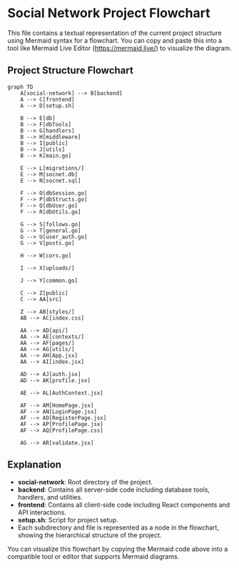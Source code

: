 # Social Network Project Flowchart

This file contains a textual representation of the current project structure using Mermaid syntax for a flowchart. You can copy and paste this into a tool like Mermaid Live Editor (https://mermaid.live/) to visualize the diagram.

## Project Structure Flowchart

```mermaid
graph TD
    A[social-network] --> B[backend]
    A --> C[frontend]
    A --> D[setup.sh]

    B --> E[db]
    B --> F[dbTools]
    B --> G[handlers]
    B --> H[middleware]
    B --> I[public]
    B --> J[utils]
    B --> K[main.go]

    E --> L[migrations/]
    E --> M[socnet.db]
    E --> N[socnet.sql]

    F --> O[dbSession.go]
    F --> P[dbStructs.go]
    F --> Q[dbUser.go]
    F --> R[dbUtils.go]

    G --> S[follows.go]
    G --> T[general.go]
    G --> U[user_auth.go]
    G --> V[posts.go]

    H --> W[cors.go]

    I --> X[uploads/]

    J --> Y[common.go]

    C --> Z[public]
    C --> AA[src]

    Z --> AB[styles/]
    AB --> AC[index.css]

    AA --> AD[api/]
    AA --> AE[contexts/]
    AA --> AF[pages/]
    AA --> AG[utils/]
    AA --> AH[App.jsx]
    AA --> AI[index.jsx]

    AD --> AJ[auth.jsx]
    AD --> AK[profile.jsx]

    AE --> AL[AuthContext.jsx]

    AF --> AM[HomePage.jsx]
    AF --> AN[LoginPage.jsx]
    AF --> AO[RegisterPage.jsx]
    AF --> AP[ProfilePage.jsx]
    AF --> AQ[ProfilePage.css]

    AG --> AR[validate.jsx]
```

## Explanation
- **social-network**: Root directory of the project.
- **backend**: Contains all server-side code including database tools, handlers, and utilities.
- **frontend**: Contains all client-side code including React components and API interactions.
- **setup.sh**: Script for project setup.
- Each subdirectory and file is represented as a node in the flowchart, showing the hierarchical structure of the project.

You can visualize this flowchart by copying the Mermaid code above into a compatible tool or editor that supports Mermaid diagrams. 